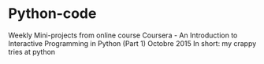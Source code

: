# Python-code
Weekly Mini-projects from online course
Coursera - An Introduction to Interactive Programming in Python (Part 1)
Octobre 2015
In short: my crappy tries at python
